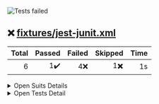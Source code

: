 ![Tests failed](https://img.shields.io/badge/tests-1%20passed%2C%204%20failed%2C%201%20skipped-critical)
## ❌️ <a id='user-content-r0' href='#r0'>fixtures/jest-junit.xml</a>
|Total|Passed|Failed|Skipped|Time|
|---:|---:|---:|---:|---:|
|6|1✔️|4❌️|1✖️|1s|
<details><summary>Open Suits Details</summary>
<p>
|Test suite|Passed|Failed|Skipped|Time|
|:---|---:|---:|---:|---:|
|[__tests__\main.test.js](#r0s0)|1✔️|3❌️||486ms|
|[__tests__\second.test.js](#r0s1)||1❌️|1✖️|82ms|</p></details>
<details><summary>Open Tests Detail</summary>
<p>
#### ❌️ <a id='user-content-r0s0' href='#r0s0'>__tests__\main.test.js</a>
```
Test 1
  ✔️ Passing test
Test 1 › Test 1.1
  ❌️ Failing test
	Error: expect(received).toBeTruthy()
  ❌️ Exception in target unit
	Error: Some error
Test 2
  ❌️ Exception in test
	Error: Some error
```
#### ❌️ <a id='user-content-r0s1' href='#r0s1'>__tests__\second.test.js</a>
```
❌️ Timeout test
	: Timeout - Async callback was not invoked within the 1 ms timeout specified by jest.setTimeout.Timeout - Async callback was not invoked within the 1 ms timeout specified by jest.setTimeout.Error:
✖️ Skipped test
```</p></details>